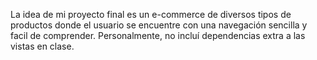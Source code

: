 La idea de mi proyecto final es un e-commerce de diversos tipos de productos donde el usuario se encuentre con una navegación sencilla y facil de comprender. Personalmente, no incluí dependencias extra a las vistas en clase.